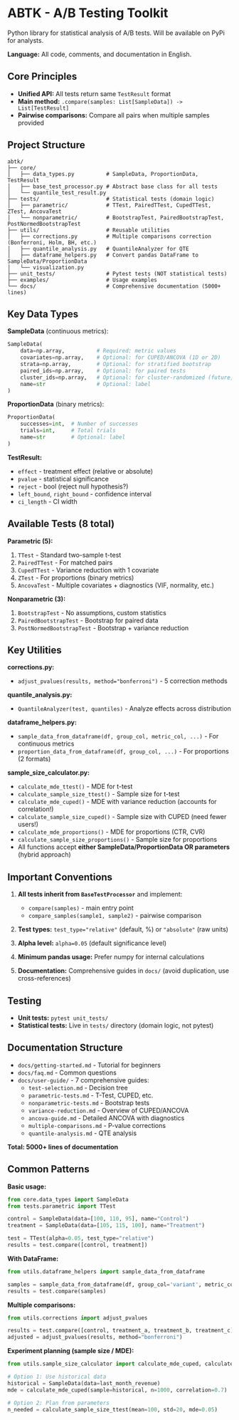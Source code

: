 # ABTK - A/B Testing Toolkit

Python library for statistical analysis of A/B tests. Will be available on PyPi for analysts.

**Language:** All code, comments, and documentation in English.

## Core Principles

- **Unified API:** All tests return same `TestResult` format
- **Main method:** `.compare(samples: List[SampleData]) -> List[TestResult]`
- **Pairwise comparisons:** Compare all pairs when multiple samples provided

## Project Structure

```
abtk/
├── core/
│   ├── data_types.py          # SampleData, ProportionData, TestResult
│   ├── base_test_processor.py # Abstract base class for all tests
│   └── quantile_test_result.py
├── tests/                     # Statistical tests (domain logic)
│   ├── parametric/            # TTest, PairedTTest, CupedTTest, ZTest, AncovaTest
│   └── nonparametric/         # BootstrapTest, PairedBootstrapTest, PostNormedBootstrapTest
├── utils/                     # Reusable utilities
│   ├── corrections.py         # Multiple comparisons correction (Bonferroni, Holm, BH, etc.)
│   ├── quantile_analysis.py   # QuantileAnalyzer for QTE
│   ├── dataframe_helpers.py   # Convert pandas DataFrame to SampleData/ProportionData
│   └── visualization.py
├── unit_tests/                # Pytest tests (NOT statistical tests)
├── examples/                  # Usage examples
└── docs/                      # Comprehensive documentation (5000+ lines)
```

## Key Data Types

**SampleData** (continuous metrics):
```python
SampleData(
    data=np.array,          # Required: metric values
    covariates=np.array,    # Optional: for CUPED/ANCOVA (1D or 2D)
    strata=np.array,        # Optional: for stratified bootstrap
    paired_ids=np.array,    # Optional: for paired tests
    cluster_ids=np.array,   # Optional: for cluster-randomized (future, 1D or 2D)
    name=str                # Optional: label
)
```

**ProportionData** (binary metrics):
```python
ProportionData(
    successes=int,  # Number of successes
    trials=int,     # Total trials
    name=str        # Optional: label
)
```

**TestResult:**
- `effect` - treatment effect (relative or absolute)
- `pvalue` - statistical significance
- `reject` - bool (reject null hypothesis?)
- `left_bound`, `right_bound` - confidence interval
- `ci_length` - CI width

## Available Tests (8 total)

**Parametric (5):**
1. `TTest` - Standard two-sample t-test
2. `PairedTTest` - For matched pairs
3. `CupedTTest` - Variance reduction with 1 covariate
4. `ZTest` - For proportions (binary metrics)
5. `AncovaTest` - Multiple covariates + diagnostics (VIF, normality, etc.)

**Nonparametric (3):**
1. `BootstrapTest` - No assumptions, custom statistics
2. `PairedBootstrapTest` - Bootstrap for paired data
3. `PostNormedBootstrapTest` - Bootstrap + variance reduction

## Key Utilities

**corrections.py:**
- `adjust_pvalues(results, method="bonferroni")` - 5 correction methods

**quantile_analysis.py:**
- `QuantileAnalyzer(test, quantiles)` - Analyze effects across distribution

**dataframe_helpers.py:**
- `sample_data_from_dataframe(df, group_col, metric_col, ...)` - For continuous metrics
- `proportion_data_from_dataframe(df, group_col, ...)` - For proportions (2 formats)

**sample_size_calculator.py:**
- `calculate_mde_ttest()` - MDE for t-test
- `calculate_sample_size_ttest()` - Sample size for t-test
- `calculate_mde_cuped()` - MDE with variance reduction (accounts for correlation!)
- `calculate_sample_size_cuped()` - Sample size with CUPED (need fewer users!)
- `calculate_mde_proportions()` - MDE for proportions (CTR, CVR)
- `calculate_sample_size_proportions()` - Sample size for proportions
- All functions accept **either SampleData/ProportionData OR parameters** (hybrid approach)

## Important Conventions

1. **All tests inherit from `BaseTestProcessor`** and implement:
   - `compare(samples)` - main entry point
   - `compare_samples(sample1, sample2)` - pairwise comparison

2. **Test types:** `test_type="relative"` (default, %) or `"absolute"` (raw units)

3. **Alpha level:** `alpha=0.05` (default significance level)

4. **Minimum pandas usage:** Prefer numpy for internal calculations

5. **Documentation:** Comprehensive guides in `docs/` (avoid duplication, use cross-references)

## Testing

- **Unit tests:** `pytest unit_tests/`
- **Statistical tests:** Live in `tests/` directory (domain logic, not pytest)

## Documentation Structure

- `docs/getting-started.md` - Tutorial for beginners
- `docs/faq.md` - Common questions
- `docs/user-guide/` - 7 comprehensive guides:
  - `test-selection.md` - Decision tree
  - `parametric-tests.md` - T-Test, CUPED, etc.
  - `nonparametric-tests.md` - Bootstrap tests
  - `variance-reduction.md` - Overview of CUPED/ANCOVA
  - `ancova-guide.md` - Detailed ANCOVA with diagnostics
  - `multiple-comparisons.md` - P-value corrections
  - `quantile-analysis.md` - QTE analysis

**Total: 5000+ lines of documentation**

## Common Patterns

**Basic usage:**
```python
from core.data_types import SampleData
from tests.parametric import TTest

control = SampleData(data=[100, 110, 95], name="Control")
treatment = SampleData(data=[105, 115, 100], name="Treatment")

test = TTest(alpha=0.05, test_type="relative")
results = test.compare([control, treatment])
```

**With DataFrame:**
```python
from utils.dataframe_helpers import sample_data_from_dataframe

samples = sample_data_from_dataframe(df, group_col='variant', metric_col='revenue')
results = test.compare(samples)
```

**Multiple comparisons:**
```python
from utils.corrections import adjust_pvalues

results = test.compare([control, treatment_a, treatment_b, treatment_c])
adjusted = adjust_pvalues(results, method="bonferroni")
```

**Experiment planning (sample size / MDE):**
```python
from utils.sample_size_calculator import calculate_mde_cuped, calculate_sample_size_ttest

# Option 1: Use historical data
historical = SampleData(data=last_month_revenue)
mde = calculate_mde_cuped(sample=historical, n=1000, correlation=0.7)

# Option 2: Plan from parameters
n_needed = calculate_sample_size_ttest(mean=100, std=20, mde=0.05)
```